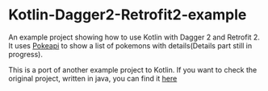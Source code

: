 # Kotlin-Dagger2-Retrofit2-example
An example project showing how to use Kotlin with Dagger 2 and Retrofit 2. It uses [Pokeapi](http://pokeapi.co/docsv2/) to show a list of pokemons with details(Details part still in progress). 

This is a port of another example project to Kotlin.  If you want to check the original project, written in java, you can find it [here](https://github.com/infinum/Dagger-2-Example)
